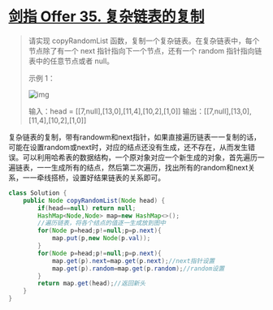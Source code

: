 # [剑指 Offer 35. 复杂链表的复制](https://leetcode-cn.com/problems/fu-za-lian-biao-de-fu-zhi-lcof/)

>请实现 copyRandomList 函数，复制一个复杂链表。在复杂链表中，每个节点除了有一个 next 指针指向下一个节点，还有一个 random 指针指向链表中的任意节点或者 null。
>
>示例 1：
>
>![img](https://assets.leetcode-cn.com/aliyun-lc-upload/uploads/2020/01/09/e1.png)
>
>输入：head = [[7,null],[13,0],[11,4],[10,2],[1,0]]
>输出：[[7,null],[13,0],[11,4],[10,2],[1,0]]

复杂链表的复制，带有randowm和next指针，如果直接遍历链表一一复制的话，可能在设置random或next时，对应的结点还没有生成，还不存在，从而发生错误。可以利用哈希表的数据结构，一个原对象对应一个新生成的对象，首先遍历一遍链表，一一生成所有的结点，然后第二次遍历，找出所有的random和next关系，一一牵线搭桥，设置好结果链表的关系即可。

~~~java
class Solution {
    public Node copyRandomList(Node head) {
        if(head==null) return null;
        HashMap<Node,Node> map=new HashMap<>();
        //遍历链表，将各个结点的值逐一生成放到图中
        for(Node p=head;p!=null;p=p.next){
            map.put(p,new Node(p.val));
        }
        for(Node p=head;p!=null;p=p.next){
            map.get(p).next=map.get(p.next);//next指针设置
            map.get(p).random=map.get(p.random);//random设置
        }
        return map.get(head);//返回新头        
    }
}
~~~
